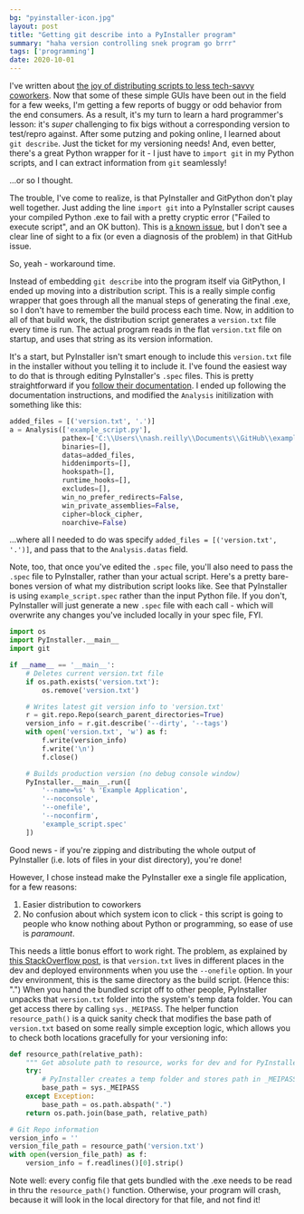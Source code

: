 ```yaml
---
bg: "pyinstaller-icon.jpg"
layout: post
title: "Getting git describe into a PyInstaller program"
summary: "haha version controlling snek program go brrr"
tags: ['programming']
date: 2020-10-01
---
```


I've written about [the joy of distributing scripts to less tech-savvy coworkers](http://cushychicken.github.io/python-guis-for-heretics/). Now that some of these simple GUIs have been out in the field for a few weeks, I'm getting a few reports of buggy or odd behavior from the end consumers. As a result, it's my turn to learn a hard programmer's lesson: it's *super* challenging to fix bigs without a corresponding version to test/repro against. After some putzing and poking online, I learned about `git describe`. Just the ticket for my versioning needs! And, even better, there's a great Python wrapper for it - I just have to `import git` in my Python scripts, and I can extract information from `git` seamlessly!

...or so I thought. 

The trouble, I've come to realize, is that PyInstaller and GitPython don't play well together. Just adding the line `import git` into a PyInstaller script causes your compiled Python .exe to fail with a pretty cryptic error ("Failed to execute script", and an OK button). This is [a known issue](https://github.com/pyinstaller/pyinstaller/issues/3509), but I don't see a clear line of sight to a fix (or even a diagnosis of the problem) in that GitHub issue.

So, yeah - workaround time. 

Instead of embedding `git describe` into the program itself via GitPython, I ended up moving into a distribution script. This is a really simple config wrapper that goes through all the manual steps of generating the final .exe, so I don't have to remember the build process each time. Now, in addition to all of that build work, the distribution script generates a `version.txt` file every time is run. The actual program reads in the flat `version.txt` file on startup, and uses that string as its version information. 

It's a start, but PyInstaller isn't smart enough to include this `version.txt` file in the installer without you telling it to include it. I've found the easiest way to do that is through editing PyInstaller's `.spec` files. This is pretty straightforward if you [follow their documentation](https://pyinstaller.readthedocs.io/en/stable/spec-files.html). I ended up following the documentation instructions, and modified the `Analysis` initilization with something like this: 

```python
added_files = [('version.txt', '.')]
a = Analysis(['example_script.py'],
             pathex=['C:\\Users\\nash.reilly\\Documents\\GitHub\\example_script'],
             binaries=[],
             datas=added_files,
             hiddenimports=[],
             hookspath=[],
             runtime_hooks=[],
             excludes=[],
             win_no_prefer_redirects=False,
             win_private_assemblies=False,
             cipher=block_cipher,
             noarchive=False)
```

...where all I needed to do was specify `added_files = [('version.txt', '.')]`, and pass that to the `Analysis.datas` field. 

Note, too, that once you've edited the `.spec` file, you'll also need to pass the `.spec` file to PyInstaller, rather than your actual script. Here's a pretty bare-bones version of what my distribution script looks like. See that PyInstaller is using `example_script.spec` rather than the input Python file. If you don't, PyInstaller will just generate a new `.spec` file with each call - which will overwrite any changes you've included locally in your spec file, FYI. 

```python
import os
import PyInstaller.__main__
import git

if __name__ == '__main__':
    # Deletes current version.txt file
    if os.path.exists('version.txt'):
        os.remove('version.txt')

    # Writes latest git version info to 'version.txt'
    r = git.repo.Repo(search_parent_directories=True)
    version_info = r.git.describe('--dirty', '--tags')
    with open('version.txt', 'w') as f:
        f.write(version_info)
        f.write('\n')
        f.close()

    # Builds production version (no debug console window)
    PyInstaller.__main__.run([
        '--name=%s' % 'Example Application',
        '--noconsole',
        '--onefile',
        '--noconfirm',
        'example_script.spec'
    ])  
```

Good news - if you're zipping and distributing the whole output of PyInstaller (i.e. lots of files in your dist directory), you're done!

However, I chose instead make the PyInstaller exe a single file application, for a few reasons:

1. Easier distribution to coworkers
2. No confusion about which system icon to click - this script is going to people who know nothing about Python or programming, so ease of use is *paramount*. 

This needs a little bonus effort to work right. The problem, as explained by [this StackOverflow post](https://stackoverflow.com/questions/51060894/adding-a-data-file-in-pyinstaller-using-the-onefile-option), is that `version.txt` lives in different places in the dev and deployed environments when you use the `--onefile` option. In your dev environment, this is the same directory as the build script. (Hence this: ".") When you hand the bundled script off to other people, PyInstaller unpacks that `version.txt` folder into the system's temp data folder. You can get access there by calling `sys._MEIPASS`. The helper function `resource_path()` is a quick sanity check that modifies the base path of `version.txt` based on some really simple exception logic, which allows you to check both locations gracefully for your versioning info:

```python
def resource_path(relative_path):
    """ Get absolute path to resource, works for dev and for PyInstaller """
    try:
        # PyInstaller creates a temp folder and stores path in _MEIPASS
        base_path = sys._MEIPASS
    except Exception:
        base_path = os.path.abspath(".")
    return os.path.join(base_path, relative_path)

# Git Repo information
version_info = ''
version_file_path = resource_path('version.txt')
with open(version_file_path) as f:
    version_info = f.readlines()[0].strip()
```

Note well: every config file that gets bundled with the .exe needs to be read in thru the `resource_path()` function. Otherwise, your program will crash, because it will look in the local directory for that file, and not find it! 
